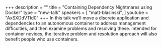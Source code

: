 +++
description = ""
title = "Containing Dependency Nightmares using Docker"
type = "new-talk"
speakers = [
        "matt-blasinski",
]
youtube = "AxSXDdVTld0"
+++
In this talk we’ll move a discrete application and dependencies to an autonomous container to address management difficulties, and then examine problems and resolving these. Intended for container novices, the iterative problem and resolution approach will also benefit people who use containers.